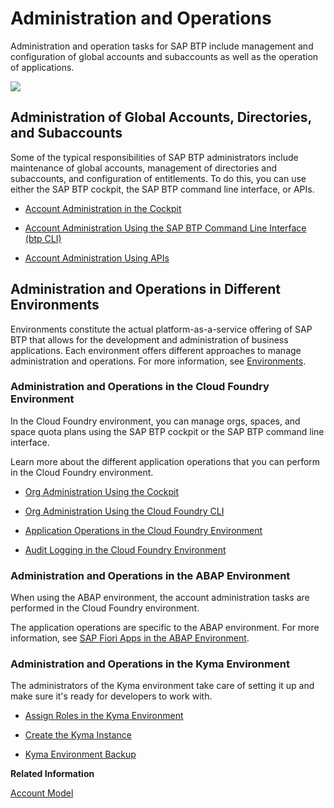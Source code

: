 <!-- loioe183664210cf460796de3d90ca6bb6c3 -->

# Administration and Operations

Administration and operation tasks for SAP BTP include management and configuration of global accounts and subaccounts as well as the operation of applications.



![](images/Image_Map_AdministrationOverview_1c918f7.png)



<a name="loioe183664210cf460796de3d90ca6bb6c3__section_vr1_hhl_rlb"/>

## Administration of Global Accounts, Directories, and Subaccounts

Some of the typical responsibilities of SAP BTP administrators include maintenance of global accounts, management of directories and subaccounts, and configuration of entitlements. To do this, you can use either the SAP BTP cockpit, the SAP BTP command line interface, or APIs.

-   [Account Administration in the Cockpit](account-administration-in-the-cockpit-8061ecc.md)

-   [Account Administration Using the SAP BTP Command Line Interface \(btp CLI\)](account-administration-using-the-sap-btp-command-line-interface-btp-cli-7c6df2d.md)

-   [Account Administration Using APIs](account-administration-using-apis-1c8db14.md)




<a name="loioe183664210cf460796de3d90ca6bb6c3__section_vvd_d3l_rlb"/>

## Administration and Operations in Different Environments

Environments constitute the actual platform-as-a-service offering of SAP BTP that allows for the development and administration of business applications. Each environment offers different approaches to manage administration and operations. For more information, see [Environments](../10-concepts/environments-15547f7.md).



### Administration and Operations in the Cloud Foundry Environment

In the Cloud Foundry environment, you can manage orgs, spaces, and space quota plans using the SAP BTP cockpit or the SAP BTP command line interface.

Learn more about the different application operations that you can perform in the Cloud Foundry environment.

-   [Org Administration Using the Cockpit](org-administration-using-the-cockpit-c4c25cc.md)

-   [Org Administration Using the Cloud Foundry CLI](org-administration-using-the-cloud-foundry-cli-927377f.md)

-   [Application Operations in the Cloud Foundry Environment](application-operations-in-the-cloud-foundry-environment-0f1286a.md)

-   [Audit Logging in the Cloud Foundry Environment](audit-logging-in-the-cloud-foundry-environment-f92c86a.md)




### Administration and Operations in the ABAP Environment

When using the ABAP environment, the account administration tasks are performed in the Cloud Foundry environment.

The application operations are specific to the ABAP environment. For more information, see [SAP Fiori Apps in the ABAP Environment](sap-fiori-apps-in-the-abap-environment-dbfaac8.md).



### Administration and Operations in the Kyma Environment

The administrators of the Kyma environment take care of setting it up and make sure it's ready for developers to work with.

-   [Assign Roles in the Kyma Environment](assign-roles-in-the-kyma-environment-148ae38.md)

-   [Create the Kyma Instance](create-the-kyma-instance-09dd313.md)

-   [Kyma Environment Backup](kyma-environment-backup-ab959cf.md)


**Related Information**  


[Account Model](../10-concepts/account-model-8ed4a70.md#loio8ed4a705efa0431b910056c0acdbf377 "Learn more about the different types of accounts on SAP BTP and how they relate to each other.")

